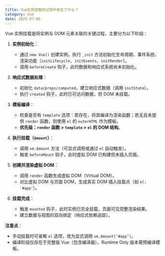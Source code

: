 ```yaml
---
title: Vue实例挂载的过程中发生了什么？
category: Vue
date: 2025-07-06
---
```

Vue 实例挂载是将实例与 DOM 元素关联的关键过程，主要分为以下阶段：  
1. **实例初始化**：  
   - 通过 `new Vue()` 创建实例，执行 `_init` 方法初始化生命周期、事件系统、渲染功能（`initLifecycle, initEvents, initRender`）。  
   - 调用 `beforeCreate` 钩子，此时数据和响应式系统尚未初始化。  

2. **响应式数据处理**：  
   - 初始化 `data/props/computed`，建立响应式数据（调用 `initState`）。  
   - 执行 `created` 钩子，此时已可访问数据，但 DOM 未挂载。  

3. **模板编译**：  
   - 检查是否有 `template` 选项：若存在，将其编译为渲染函数；若无且未提供 `render` 函数，则使用 `el` 的 `outerHTML` 作为模板。  
   - **优先级：`render` 函数 > `template` > `el` 的 DOM 结构**。  

4. **执行挂载（`$mount`）**：  
   - 调用 `vm.$mount` 方法（可显式调用或通过 `el` 自动触发）。  
   - 触发 `beforeMount` 钩子，此时虚拟 DOM 已构建但未插入页面。  

5. **创建并渲染虚拟 DOM**：  
   - 调用 `render` 函数生成虚拟 DOM（Virtual DOM）。  
   - 对比虚拟 DOM 与页面 DOM，生成真实 DOM 插入挂载点（如 `el: '#app'`）。  

6. **挂载完成**：  
   - 触发 `mounted` 钩子，此时实例已完全挂载，页面可见完整渲染结果。  
   - 建立数据与视图的双向绑定（响应式依赖追踪）。  

**注意点**：  
- 手动挂载时可省略 `el` 选项，改为显式调用 `vm.$mount(’#app’)`。  
- 编译阶段仅存在于完整版 Vue（包含编译器），Runtime Only 版本需预编译模板。
